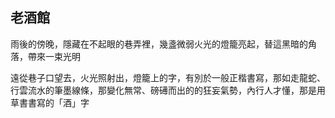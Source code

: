 ## 老酒館

雨後的傍晚，隱藏在不起眼的巷弄裡，幾盞微弱火光的燈籠亮起，替這黑暗的角落，帶來一束光明

遠從巷子口望去，火光照射出，燈籠上的字，有別於一般正楷書寫，那如走龍蛇、行雲流水的筆墨線條，那變化無常、磅礡而出的的狂妄氣勢，內行人才懂，那是用草書書寫的「酒」字


